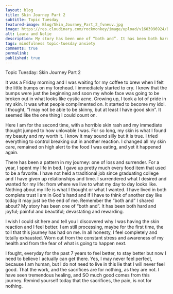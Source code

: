 ```yaml
---
layout: blog
title: Skin Journey Part 2
subtitle: Topic Tuesday
featured-image: Blog/Skin_Journey_Part_2_fvneuv.jpg
image: https://res.cloudinary.com/rockmonkey/image/upload/v1603996924/Blog/Skin_Journey_Part_2_fvneuv.jpg
alt: Laura and Nolie
description: My story has been one of “both and”. It has been both hard and joyful; painful and beautiful; devastating and rewarding.
tags: mindfulness topic-tuesday anxiety
comments: true
permalink:
published: true
---
```

Topic Tuesday: Skin Journey Part 2

It was a Friday morning and I was waiting for my coffee to brew when I felt the little bumps on my forehead. I immediately started to cry. I knew that the bumps were just the beginning and soon my whole face was going to be broken out in what looks like cystic acne. Growing up, I took a lot of pride in my skin. It was what people complimented on. It started to become my idol. I thought, “I may not be able to be skinny, but at least I have good skin”. It seemed like the one thing I could count on.

Here I am for the second time, with a horrible skin rash and my immediate thought jumped to how unlovable I was. For so long, my skin is what I found my beauty and my worth it. I know it may sound silly but it is true. I tried everything to control breaking out in another reaction. I  changed all my skin care, remained on high alert to the food I was eating, and yet it happened again.

There has been a pattern in my journey: one of loss and surrender. For a year, I spent my life in bed. I gave up pretty much every food item that used to be a favorite. I have not held a traditional job since graduating college and I have given up relationships and time. I surrendered what I desired and wanted for my life: from where we live to what my day to day looks like. Nothing about my life is what I thought or what I wanted. I have lived in both complete trust I am in God's hand and if I have to think of another day like today it may just be the end of me. Remember the “both and” I shared about? My story has been one of “both and”. It has been both hard and joyful; painful and beautiful; devastating and rewarding.

I wish I could sit here and tell you I discovered why I was having the skin reaction and I feel better. I am still processing, maybe for the first time, the toll that this journey has had on me. In all honesty, I feel completely and totally exhausted. Worn out from the constant stress and awareness of my health and from the fear of what is going to happen next.

I fought, everyday for the past 7 years to feel better, to stay better but now I need to believe I actually can get there. Yes, I may never feel perfect, because I am human, but I do not need to live in this lie that I will never feel good. That the work, and the sacrifices are for nothing, as they are not. I have seen tremendous healing, and SO much good comes from this journey. Remind yourself today that the sacrifices, the pain, is not for nothing.
